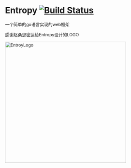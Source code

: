 Entropy [![Build Status](https://drone.io/github.com/frank418/entropy/status.png)](https://drone.io/github.com/frank418/entropy/latest)
=======
一个简单的go语言实现的web框架

感谢赵桑思密达给Entropy设计的LOGO

<img src="https://raw.github.com/frank418/entropy/master/Entropy.png" alt="EntroyLogo" width="400px"/>


